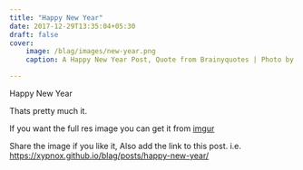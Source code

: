 ```yaml
---
title: "Happy New Year"
date: 2017-12-29T13:35:04+05:30
draft: false
cover:  
    image: /blag/images/new-year.png
    caption: A Happy New Year Post, Quote from Brainyquotes | Photo by Karl Magnuson on Unsplash, edited by me :)

---
```


Happy New Year

Thats pretty much it.

If you want the full res image you can get it from [imgur](https://imgur.com/a/EM7Qs)

Share the image if you like it, Also add the link to this post. i.e. https://xypnox.github.io/blag/posts/happy-new-year/
